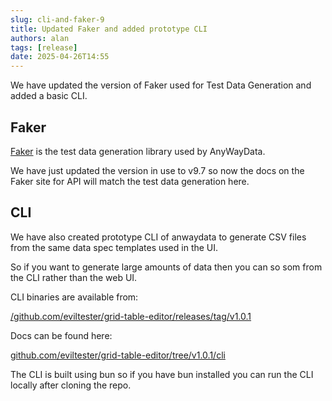 ```yaml
---
slug: cli-and-faker-9
title: Updated Faker and added prototype CLI
authors: alan
tags: [release]
date: 2025-04-26T14:55
---
```


We have updated the version of Faker used for Test Data Generation and added a basic CLI.

<!--truncate-->

## Faker

[Faker](https://fakerjs.dev/guide/) is the test data generation library used by AnyWayData.

We have just updated the version in use to v9.7 so now the docs on the Faker site for API will match the test data generation here.

## CLI

We have also created prototype CLI of anwaydata to generate CSV files from the same data spec templates used in the UI.

So if you want to generate large amounts of data then you can so som from the CLI rather than the web UI.

CLI binaries are available from:

[/github.com/eviltester/grid-table-editor/releases/tag/v1.0.1](https://github.com/eviltester/grid-table-editor/releases/tag/v1.0.1)

Docs can be found here:

[github.com/eviltester/grid-table-editor/tree/v1.0.1/cli](https://github.com/eviltester/grid-table-editor/tree/v1.0.1/cli)

The CLI is built using bun so if you have bun installed you can run the CLI locally after cloning the repo.
